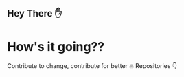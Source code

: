 ## Hey There ✋
# How's it going??

  Contribute to change, contribute for better 🔥
  Repositories 👇
